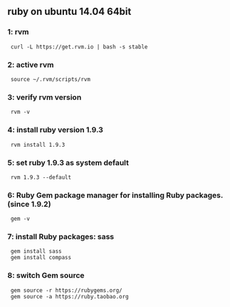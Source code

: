 ruby on ubuntu 14.04 64bit
--------------------------
### 1: rvm
     curl -L https://get.rvm.io | bash -s stable
  
### 2: active rvm
     source ~/.rvm/scripts/rvm

### 3: verify rvm version
     rvm -v

### 4: install ruby version 1.9.3
     rvm install 1.9.3
    
### 5: set ruby 1.9.3 as system default
     rvm 1.9.3 --default

### 6: Ruby Gem package manager for installing Ruby packages.(since 1.9.2)
     gem -v
    
### 7: install Ruby packages: sass
     gem install sass
     gem install compass

### 8: switch Gem source
     gem source -r https://rubygems.org/
     gem source -a https://ruby.taobao.org
